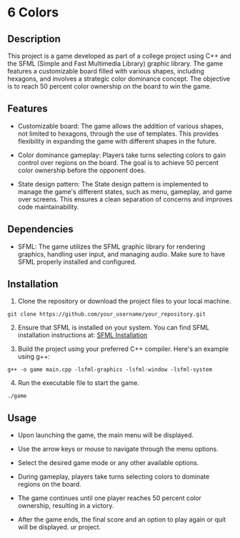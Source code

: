 # 6 Colors

## Description

This project is a game developed as part of a college project using C++ and the SFML (Simple and Fast Multimedia Library) graphic library. The game features a customizable board filled with various shapes, including hexagons, and involves a strategic color dominance concept. The objective is to reach 50 percent color ownership on the board to win the game.

## Features

- Customizable board: The game allows the addition of various shapes, not limited to hexagons, through the use of templates. This provides flexibility in expanding the game with different shapes in the future.

- Color dominance gameplay: Players take turns selecting colors to gain control over regions on the board. The goal is to achieve 50 percent color ownership before the opponent does.

- State design pattern: The State design pattern is implemented to manage the game's different states, such as menu, gameplay, and game over screens. This ensures a clean separation of concerns and improves code maintainability.

## Dependencies

- SFML: The game utilizes the SFML graphic library for rendering graphics, handling user input, and managing audio. Make sure to have SFML properly installed and configured.

## Installation

1. Clone the repository or download the project files to your local machine.
```
git clone https://github.com/your_username/your_repository.git
```

2. Ensure that SFML is installed on your system. You can find SFML installation instructions at: [SFML Installation](https://www.sfml-dev.org/download.php)

3. Build the project using your preferred C++ compiler. Here's an example using g++:
```
g++ -o game main.cpp -lsfml-graphics -lsfml-window -lsfml-system
```

4. Run the executable file to start the game.
```
./game
```

## Usage

- Upon launching the game, the main menu will be displayed.

- Use the arrow keys or mouse to navigate through the menu options.

- Select the desired game mode or any other available options.

- During gameplay, players take turns selecting colors to dominate regions on the board.

- The game continues until one player reaches 50 percent color ownership, resulting in a victory.

- After the game ends, the final score and an option to play again or quit will be displayed.
ur project.
